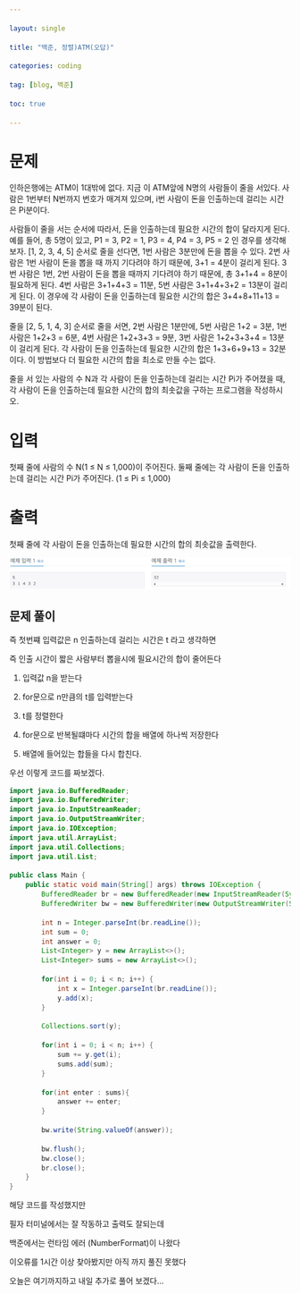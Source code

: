 ```yaml
---

layout: single

title: "백준, 정렬)ATM(오답)"

categories: coding

tag: [blog, 백준]

toc: true

---
```

# 문제
인하은행에는 ATM이 1대밖에 없다. 지금 이 ATM앞에 N명의 사람들이 줄을 서있다. 사람은 1번부터 N번까지 번호가 매겨져 있으며, i번 사람이 돈을 인출하는데 걸리는 시간은 Pi분이다.

사람들이 줄을 서는 순서에 따라서, 돈을 인출하는데 필요한 시간의 합이 달라지게 된다. 예를 들어, 총 5명이 있고, P1 = 3, P2 = 1, P3 = 4, P4 = 3, P5 = 2 인 경우를 생각해보자. [1, 2, 3, 4, 5] 순서로 줄을 선다면, 1번 사람은 3분만에 돈을 뽑을 수 있다. 2번 사람은 1번 사람이 돈을 뽑을 때 까지 기다려야 하기 때문에, 3+1 = 4분이 걸리게 된다. 3번 사람은 1번, 2번 사람이 돈을 뽑을 때까지 기다려야 하기 때문에, 총 3+1+4 = 8분이 필요하게 된다. 4번 사람은 3+1+4+3 = 11분, 5번 사람은 3+1+4+3+2 = 13분이 걸리게 된다. 이 경우에 각 사람이 돈을 인출하는데 필요한 시간의 합은 3+4+8+11+13 = 39분이 된다.

줄을 [2, 5, 1, 4, 3] 순서로 줄을 서면, 2번 사람은 1분만에, 5번 사람은 1+2 = 3분, 1번 사람은 1+2+3 = 6분, 4번 사람은 1+2+3+3 = 9분, 3번 사람은 1+2+3+3+4 = 13분이 걸리게 된다. 각 사람이 돈을 인출하는데 필요한 시간의 합은 1+3+6+9+13 = 32분이다. 이 방법보다 더 필요한 시간의 합을 최소로 만들 수는 없다.

줄을 서 있는 사람의 수 N과 각 사람이 돈을 인출하는데 걸리는 시간 Pi가 주어졌을 때, 각 사람이 돈을 인출하는데 필요한 시간의 합의 최솟값을 구하는 프로그램을 작성하시오.

# 입력

첫째 줄에 사람의 수 N(1 ≤ N ≤ 1,000)이 주어진다. 둘째 줄에는 각 사람이 돈을 인출하는데 걸리는 시간 Pi가 주어진다. (1 ≤ Pi ≤ 1,000)

# 출력
첫째 줄에 각 사람이 돈을 인출하는데 필요한 시간의 합의 최솟값을 출력한다.

![image-20240630030625886](../images/2024-06-30-BackJun_8/image-20240630030625886.png)



## 문제 풀이

즉 첫번쨰 입력값은 n 인출하는데 걸리는 시간은 t 라고 생각하면

즉 인출 시간이 짧은 사람부터 뽑을시에 필요시간의 합이 줄어든다



1. 입력값 n을 받는다

2. for문으로 n만큼의 t를 입력받는다

3. t를 정렬한다

4. for문으로 반복될떄마다 시간의 합을 배열에 하나씩 저장한다

5. 배열에 들어있는 합들을 다시 합친다.

   

우선 이렇게 코드를 짜보겠다.

```JAVA
import java.io.BufferedReader;
import java.io.BufferedWriter;
import java.io.InputStreamReader;
import java.io.OutputStreamWriter;
import java.io.IOException;
import java.util.ArrayList;
import java.util.Collections;
import java.util.List;

public class Main {
    public static void main(String[] args) throws IOException {
        BufferedReader br = new BufferedReader(new InputStreamReader(System.in));
        BufferedWriter bw = new BufferedWriter(new OutputStreamWriter(System.out));
        
        int n = Integer.parseInt(br.readLine());
        int sum = 0;
        int answer = 0;
        List<Integer> y = new ArrayList<>();
        List<Integer> sums = new ArrayList<>();
        
        for(int i = 0; i < n; i++) {
            int x = Integer.parseInt(br.readLine());
            y.add(x);
        }
        
        Collections.sort(y);
        
        for(int i = 0; i < n; i++) {
            sum += y.get(i);
            sums.add(sum);
        }

        for(int enter : sums){
            answer += enter;
        }
        
        bw.write(String.valueOf(answer));
        
        bw.flush();
        bw.close();
        br.close();
    }
}

```

해당 코드를 작성했지만

필자 터미널에서는 잘 작동하고 출력도 잘되는데

백준에서는 런타임 에러 (NumberFormat)이 나왔다

이오류를 1시간 이상 찾아봤지만 아직 까지 풀진 못했다

오늘은 여기까지하고 내일 추가로 풀어 보겠다...


